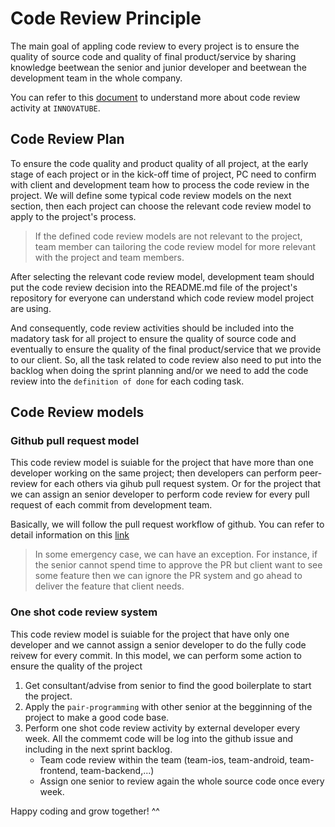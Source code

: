 # Code Review Principle

The main goal of appling code review to every project is to ensure the quality of source code and quality of final product/service 
by sharing knowledge beetwean the senior and junior developer and beetwean the development team in the whole company.

You can refer to this [document](https://docs.google.com/presentation/d/1MxtqdUUcWgQvuBufwfXdQiV5cwuJmDWce73qWLNAWMY/edit#slide=id.p3) to understand more about code review activity at `INNOVATUBE`.

## Code Review Plan

To ensure the code quality and product quality of all project, at the early stage of each project or in the kick-off time of project, 
PC need to confirm with client and development team how to process the code review in the project. 
We will define some typical code review models on the next section, then each project can choose the relevant code review model to apply to the project's process.

> If the defined code review models are not relevant to the project, 
> team member can tailoring the code review model for more relevant with the project and team members.

After selecting the relevant code review model, development team should put the code review decision into the README.md file of the project's repository for everyone can understand which code review model project are using.

And consequently, code review activities should be included into the madatory task for all project 
to ensure the quality of source code and eventually to ensure the quality of the final product/service that we provide to our client.
So, all the task related to code review also need to put into the backlog when doing the sprint planning 
and/or we need to add the code review into the `definition of done` for each coding task.

## Code Review models

### Github pull request model

This code review model is suiable for the project that have more than one developer working on the same project; then developers can perform peer-review for each others via gihub pull request system.
Or for the project that we can assign an senior developer to perform code review for every pull request of each commit from development team.

Basically, we will follow the pull request workflow of github. You can refer to detail information on this [link](https://help.github.com/articles/about-pull-requests/)

> In some emergency case, we can have an exception. 
> For instance, if the senior cannot spend time to approve the PR but client want to see some feature 
> then we can ignore the PR system and go ahead to deliver the feature that client needs.

### One shot code review system

This code review model is suiable for the project that have only one developer and we cannot assign a senior developer to do the fully code reivew for every commit.
In this model, we can perform some action to ensure the quality of the project

1. Get consultant/advise from senior to find the good boilerplate to start the project.
2. Apply the `pair-programming` with other senior at the begginning of the project to make a good code base.
3. Perform one shot code review activity by external developer every week. 
All the commemt code will be log into the github issue and including in the next sprint backlog.
    - Team code review within the team (team-ios, team-android, team-frontend, team-backend,...)
    - Assign one senior to review again the whole source code once every week.


Happy coding and grow together! ^^